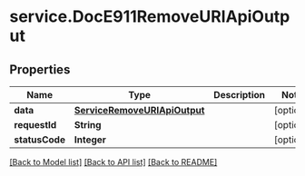 # service.DocE911RemoveURIApiOutput

## Properties
Name | Type | Description | Notes
------------ | ------------- | ------------- | -------------
**data** | [**ServiceRemoveURIApiOutput**](ServiceRemoveURIApiOutput.md) |  | [optional] 
**requestId** | **String** |  | [optional] 
**statusCode** | **Integer** |  | [optional] 

[[Back to Model list]](../README.md#documentation-for-models) [[Back to API list]](../README.md#documentation-for-api-endpoints) [[Back to README]](../README.md)


